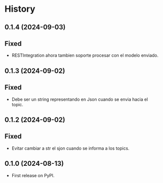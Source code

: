 # History

## 0.1.4 (2024-09-03)

## Fixed
- RESTIntegration ahora tambien soporte procesar con el modelo enviado.


## 0.1.3 (2024-09-02)

## Fixed
- Debe ser un string representando en Json cuando se envia hacia el topic.



## 0.1.2 (2024-09-02)

## Fixed
- Evitar cambiar a str el sjon cuando se informa a los topics.


## 0.1.0 (2024-08-13)

* First release on PyPI.
